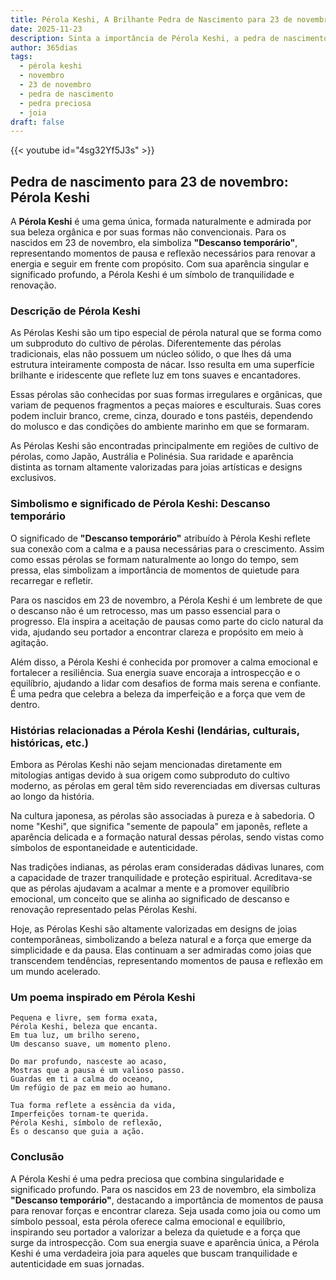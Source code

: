 ```yaml
---
title: Pérola Keshi, A Brilhante Pedra de Nascimento para 23 de novembro
date: 2025-11-23
description: Sinta a importância de Pérola Keshi, a pedra de nascimento de 23 de novembro que simboliza Descanso temporário. Deixe que sua beleza e significado iluminem seu dia.
author: 365dias
tags:
  - pérola keshi
  - novembro
  - 23 de novembro
  - pedra de nascimento
  - pedra preciosa
  - joia
draft: false
---
```


{{< youtube id="4sg32Yf5J3s" >}}

## Pedra de nascimento para 23 de novembro: Pérola Keshi

A **Pérola Keshi** é uma gema única, formada naturalmente e admirada por sua beleza orgânica e por suas formas não convencionais. Para os nascidos em 23 de novembro, ela simboliza **"Descanso temporário"**, representando momentos de pausa e reflexão necessários para renovar a energia e seguir em frente com propósito. Com sua aparência singular e significado profundo, a Pérola Keshi é um símbolo de tranquilidade e renovação.

### Descrição de Pérola Keshi

As Pérolas Keshi são um tipo especial de pérola natural que se forma como um subproduto do cultivo de pérolas. Diferentemente das pérolas tradicionais, elas não possuem um núcleo sólido, o que lhes dá uma estrutura inteiramente composta de nácar. Isso resulta em uma superfície brilhante e iridescente que reflete luz em tons suaves e encantadores.

Essas pérolas são conhecidas por suas formas irregulares e orgânicas, que variam de pequenos fragmentos a peças maiores e esculturais. Suas cores podem incluir branco, creme, cinza, dourado e tons pastéis, dependendo do molusco e das condições do ambiente marinho em que se formaram.

As Pérolas Keshi são encontradas principalmente em regiões de cultivo de pérolas, como Japão, Austrália e Polinésia. Sua raridade e aparência distinta as tornam altamente valorizadas para joias artísticas e designs exclusivos.

### Simbolismo e significado de Pérola Keshi: Descanso temporário

O significado de **"Descanso temporário"** atribuído à Pérola Keshi reflete sua conexão com a calma e a pausa necessárias para o crescimento. Assim como essas pérolas se formam naturalmente ao longo do tempo, sem pressa, elas simbolizam a importância de momentos de quietude para recarregar e refletir.

Para os nascidos em 23 de novembro, a Pérola Keshi é um lembrete de que o descanso não é um retrocesso, mas um passo essencial para o progresso. Ela inspira a aceitação de pausas como parte do ciclo natural da vida, ajudando seu portador a encontrar clareza e propósito em meio à agitação.

Além disso, a Pérola Keshi é conhecida por promover a calma emocional e fortalecer a resiliência. Sua energia suave encoraja a introspecção e o equilíbrio, ajudando a lidar com desafios de forma mais serena e confiante. É uma pedra que celebra a beleza da imperfeição e a força que vem de dentro.

### Histórias relacionadas a Pérola Keshi (lendárias, culturais, históricas, etc.)

Embora as Pérolas Keshi não sejam mencionadas diretamente em mitologias antigas devido à sua origem como subproduto do cultivo moderno, as pérolas em geral têm sido reverenciadas em diversas culturas ao longo da história.

Na cultura japonesa, as pérolas são associadas à pureza e à sabedoria. O nome "Keshi", que significa "semente de papoula" em japonês, reflete a aparência delicada e a formação natural dessas pérolas, sendo vistas como símbolos de espontaneidade e autenticidade.

Nas tradições indianas, as pérolas eram consideradas dádivas lunares, com a capacidade de trazer tranquilidade e proteção espiritual. Acreditava-se que as pérolas ajudavam a acalmar a mente e a promover equilíbrio emocional, um conceito que se alinha ao significado de descanso e renovação representado pelas Pérolas Keshi.

Hoje, as Pérolas Keshi são altamente valorizadas em designs de joias contemporâneas, simbolizando a beleza natural e a força que emerge da simplicidade e da pausa. Elas continuam a ser admiradas como joias que transcendem tendências, representando momentos de pausa e reflexão em um mundo acelerado.

### Um poema inspirado em Pérola Keshi

```
Pequena e livre, sem forma exata,  
Pérola Keshi, beleza que encanta.  
Em tua luz, um brilho sereno,  
Um descanso suave, um momento pleno.  

Do mar profundo, nasceste ao acaso,  
Mostras que a pausa é um valioso passo.  
Guardas em ti a calma do oceano,  
Um refúgio de paz em meio ao humano.  

Tua forma reflete a essência da vida,  
Imperfeições tornam-te querida.  
Pérola Keshi, símbolo de reflexão,  
És o descanso que guia a ação.
```

### Conclusão

A Pérola Keshi é uma pedra preciosa que combina singularidade e significado profundo. Para os nascidos em 23 de novembro, ela simboliza **"Descanso temporário"**, destacando a importância de momentos de pausa para renovar forças e encontrar clareza. Seja usada como joia ou como um símbolo pessoal, esta pérola oferece calma emocional e equilíbrio, inspirando seu portador a valorizar a beleza da quietude e a força que surge da introspecção. Com sua energia suave e aparência única, a Pérola Keshi é uma verdadeira joia para aqueles que buscam tranquilidade e autenticidade em suas jornadas.